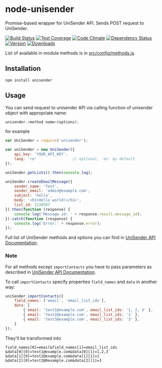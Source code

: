 # node-unisender
Promise-based wrapper for UniSender API. Sends POST request to UniSender.

[![Build Status](https://travis-ci.org/s0ph1e/node-unisender.svg?branch=master)](https://travis-ci.org/s0ph1e/node-unisender)
[![Test Coverage](https://codeclimate.com/github/s0ph1e/node-unisender/badges/coverage.svg)](https://codeclimate.com/github/s0ph1e/node-unisender/coverage)
[![Code Climate](https://codeclimate.com/github/s0ph1e/node-unisender/badges/gpa.svg)](https://codeclimate.com/github/s0ph1e/node-unisender)
[![Dependency Status](https://david-dm.org/s0ph1e/node-unisender.svg?style=flat)](https://david-dm.org/s0ph1e/node-unisender)
[![Version](https://img.shields.io/npm/v/unisender.svg?style=flat)](https://www.npmjs.org/package/unisender)
[![Downloads](https://img.shields.io/npm/dm/unisender.svg?style=flat)](https://www.npmjs.org/package/unisender) 

List of available in module methods is in [src/config/methods.js](https://github.com/s0ph1e/node-unisender/blob/master/src/config/methods.js).

## Installation
```
npm install unisender
```

## Usage
You can send request to unisender API via calling function of unisender object with appropriate name:
```javascript
unisender.<method name>(options);
```
for example 
```javascript
var UniSender = require('unisender');

var uniSender = new UniSender({
	api_key: 'YOUR_API_KEY',
	lang: 'ru'                // optional, 'en' by default
});

uniSender.getLists().then(console.log);

uniSender.createEmailMessage({
	sender_name: 'Test',
	sender_email: 'admin@example.com',
	subject: 'hello',
	body: '<h1>Hello world!</h1>',
	list_id: 1234567
}).then(function (response) {
	console.log('Message id: ' + response.result.message_id);
}).catch(function (response) {
	console.log('Error:' + response.error);
});
```

Full list of UniSender methods and options you can find in [UniSender API Documentation](http://www.unisender.com/ru/help/api/).


### Note
For all methods except `importContacts` you have to pass parameters as described in [UniSender API Documentation](http://www.unisender.com/ru/help/api/).

To call `importContacts` specify properties `field_names` and `data` in another way:
```javascript
uniSender.importContacts({
	field_names: ['email', 'email_list_ids'],
	data: [
		{ email: 'test1@example.com', email_list_ids: '1, 2, 3' },
		{ email: 'test2@example.com', email_list_ids: '1' },
		{ email: 'test3@example.com', email_list_ids: '3' },
	]
});
```

They'll be transformed into 
```
field_names[0]=email&field_names[1]=email_list_ids
&data[0][0]=test1@example.com&data[0][1]=1,2,3
&data[1][0]=test2@example.com&data[1][1]=1
&data[2][0]=test3@0example.com&data[2][1]=3
```





